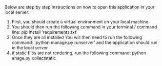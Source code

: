 Below are step by step instructions on how to open this application in your local server:

1. First, you should create a virtual environment on your local machine.
2. You should then run the following command in your terminal / command line: pip install 'requirements.txt'
3. Once they are all installed You will then need to run the following command: 'python manage.py runserver' and the application should run in  the local server
4. if static files are not rendering, run the following command: python anage.py collectstatic
